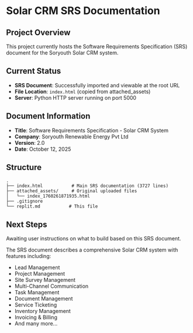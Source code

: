 # Solar CRM SRS Documentation

## Project Overview
This project currently hosts the Software Requirements Specification (SRS) document for the Soryouth Solar CRM system.

## Current Status
- **SRS Document**: Successfully imported and viewable at the root URL
- **File Location**: `index.html` (copied from attached_assets)
- **Server**: Python HTTP server running on port 5000

## Document Information
- **Title**: Software Requirements Specification - Solar CRM System
- **Company**: Soryouth Renewable Energy Pvt Ltd
- **Version**: 2.0
- **Date**: October 12, 2025

## Structure
```
.
├── index.html           # Main SRS documentation (3727 lines)
├── attached_assets/     # Original uploaded files
│   └── index_1760261871935.html
├── .gitignore
└── replit.md           # This file
```

## Next Steps
Awaiting user instructions on what to build based on this SRS document.

The SRS document describes a comprehensive Solar CRM system with features including:
- Lead Management
- Project Management
- Site Survey Management
- Multi-Channel Communication
- Task Management
- Document Management
- Service Ticketing
- Inventory Management
- Invoicing & Billing
- And many more...
